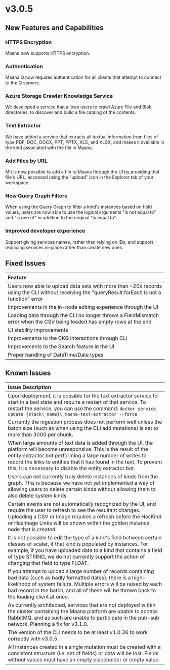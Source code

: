 # v3.0.5

## New Features and Capabilities

### HTTPS Encryption

Maana now supports HTTPS encryption.

### Authentication

Maana Q now requires authentication for all clients that attempt to connect to the Q servers.

### Azure Storage Crawler Knowledge Service

We developed a service that allows users to crawl Azure File and Blob directories, to discover and build a file catalog of the contents.

### Text Extractor

We have added a service that extracts all textual information from files of type PDF, DOC, DOCX, PPT, PPTX, XLS, and XLSX, and makes it available in the kind associated with the file in Maana.

### Add Files by URL

MIt is now possible to add a file to Maana through the UI by providing that file's URL, accessed using the "upload" icon in the Explorer tab of your workspace.

### New Query Graph Filters

When using the Query Graph to filter a kind's instances based on field values, users are now able to use the logical arguments "is not equal to" and "is one of" in addition to the original "is equal to".

### Improved developer experience

Support giving services names, rather than relying on IDs, and support replacing services in-place rather than create new ones.

## Fixed Issues

| Feature |
| :--- |
| Users now able to upload data sets with more than ~20k records using the CLI without receiving the "queryResult.forEach is not a function" error |
| Improvements in the in-node editing experience through the UI |
| Loading data through the CLI no longer throws a FieldMismatch error when the CSV being loaded has empty rows at the end |
| UI stability improvements |
| Improvements to the CKG interactions through CLI |
| Improvements to the Search feature in the UI |
| Proper handling of DateTime/Date types |

## Known Issues

| Issue Description |
| :--- |
| Upon deployment, it is possible for the text extractor service to start in a bad state and require a restart of that service. To restart the service, you can use the command: `docker service update {stack\_name}\_maana-text-extractor --force` |
| Currently the ingestion process does not perform well unless the batch size \(such as when using the CLI add mutations\) is set to more than 3000 per chunk. |
| When large amounts of text data is added through the UI, the platform will become unresponsive. This is the result of the entity extractor bot performing a large number of writes to record the links to entities that it has found in the text. To prevent this, it is necessary to disable the entity extractor bot. |
| Users can not currently truly delete instances of kinds from the graph. This is because we have not yet implemented a way of allowing users to delete certain kinds without allowing them to also delete system kinds. |
| Certain events are not automatically recognized by the UI, and require the user to refresh to see the resultant changes. Uploading a CSV or Image requires a refresh before the HasKind or HasImage Links will be shown within the golden instance node that is created. |
| It is not possible to edit the type of a kind's field between certain classes of scalar, if that kind is populated by instances. For example, if you have uploaded data to a kind that contains a field of type STRING, we do not currently support the action of changing that field to type FLOAT. |
| If you attempt to upload a large number of records containing bad data \(such as badly formatted dates\), there is a high-likelihood of system failure. Multiple errors will be raised by each bad record in the batch, and all of these will be thrown back to the loading client at once. |
| As currently architected, services that are not deployed within the cluster containing the Maana platform are unable to access RabbitMQ, and as such are unable to participate in the pub-sub network. Planning a fix for v3.1.0. |
| The version of the CLI needs to be at least v1.0.36 to work correctly with v3.0.5. |
| All instances created in a single mutation must be created with a consistent structure \(i.e. set of fields\) or data will be lost. Fields without values must have an empty placeholder or empty value. |

